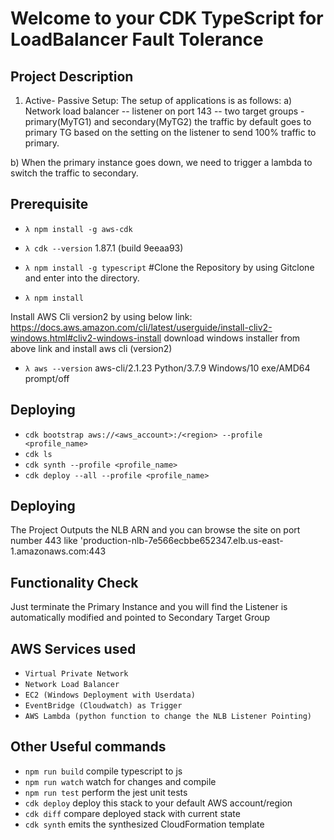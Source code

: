 # Welcome to your CDK TypeScript for LoadBalancer Fault Tolerance

## Project Description

1. Active- Passive Setup: The setup of applications is as follows:
a) Network load balancer -- listener on port 143 -- two target groups - primary(MyTG1) and secondary(MyTG2)
the traffic by default goes to primary TG based on the setting on the listener to send 100% traffic to primary.

b) When the primary instance goes down, we need to trigger a lambda to switch the traffic to secondary.

## Prerequisite
* `λ npm install -g aws-cdk`
* `λ cdk --version`
1.87.1 (build 9eeaa93)

* `λ npm install -g typescript`
#Clone the Repository by using Gitclone and enter into the directory.
* `λ npm install`

Install AWS Cli version2 by using below link:
https://docs.aws.amazon.com/cli/latest/userguide/install-cliv2-windows.html#cliv2-windows-install
download windows installer from above link and install aws cli (version2)

* `λ aws --version`
aws-cli/2.1.23 Python/3.7.9 Windows/10 exe/AMD64 prompt/off

## Deploying
* `cdk bootstrap aws://<aws_account>:/<region> --profile <profile_name>`
* `cdk ls`
* `cdk synth --profile <profile_name>`
* `cdk deploy --all --profile <profile_name>`

## Deploying
The Project Outputs the NLB ARN and you can browse the site on port number 443
like 'production-nlb-7e566ecbbe652347.elb.us-east-1.amazonaws.com:443

## Functionality Check
Just terminate the Primary Instance and you will find the Listener is automatically modified and pointed to Secondary Target Group

## AWS Services used
* `Virtual Private Network`
* `Network Load Balancer`
* `EC2 (Windows Deployment with Userdata)`
* `EventBridge (Cloudwatch) as Trigger`
* `AWS Lambda (python function to change the NLB Listener Pointing)`

## Other Useful commands

 * `npm run build`   compile typescript to js
 * `npm run watch`   watch for changes and compile
 * `npm run test`    perform the jest unit tests
 * `cdk deploy`      deploy this stack to your default AWS account/region
 * `cdk diff`        compare deployed stack with current state
 * `cdk synth`       emits the synthesized CloudFormation template
